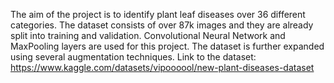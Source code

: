 The aim of the project is to identify plant leaf diseases over 36 different categories. 
The dataset consists of over 87k images and they are already split into training and validation. 
Convolutional Neural Network and MaxPooling layers are used for this project.
The dataset is further expanded using several augmentation techniques. 
Link to the dataset: https://www.kaggle.com/datasets/vipoooool/new-plant-diseases-dataset
